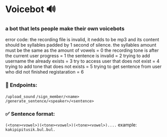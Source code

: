 # Voicebot 🔊
### a bot that lets people make their own voicebots

error code:
    the recording file is invalid, it nedds to be mp3 and its content should
    be syllables padded by 1 second of silence. the syllables amount must be the same as the amount of vowels = 0
    the recording tone is after the current user progress = 1
    the sentence is invalid = 2
    trying to add username the already exists = 3
    try to access user that does not exist = 4
    trying to add tone that does not exists = 5
    trying to get sentence from user who did not finished registaration = 6

### 📌 Endpoints:

`/upload_sound`
`/sign_member/<name>`
`/generate_sentence/<speaker>/<sentence>`

### ✅ Sentence format:
`(<tone><vowel>)(<tone><vowel>)(<tone><vowel>)....`
example:
`kakipipitusik.bul.bul.`
